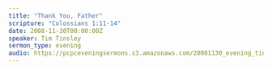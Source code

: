 ```yaml
---
title: "Thank You, Father"
scripture: "Colossians 1:11-14"
date: 2008-11-30T00:00:00Z
speaker: Tim Tinsley
sermon_type: evening
audio: https://pcpceveningsermons.s3.amazonaws.com/20081130_evening_tinsley.mp3 
---
```



